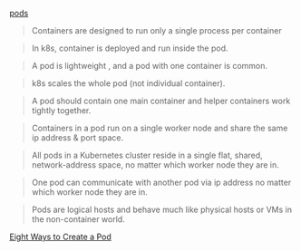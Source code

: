 [pods](https://kubernetesbyexample.com/pods/)

> Containers are designed to run only a single process per container

> In k8s, container is deployed and run inside the pod.

> A pod is lightweight , and a pod with one container is common.

> k8s scales the whole pod (not individual container).

> A pod should contain one main container and helper containers work tightly together.

> Containers in a pod run on a single worker node and share the same ip address & port space.

> All pods in a Kubernetes cluster reside in a single flat, shared, network-address space, no matter which worker node they are in.

> One pod can communicate with another pod via ip address no matter which worker node they are in.

> Pods are logical hosts and behave much like physical hosts or VMs in the non-container world.

[Eight Ways to Create a Pod](https://www.cyberark.com/resources/threat-research-blog/eight-ways-to-create-a-pod)
